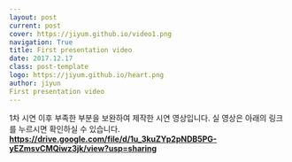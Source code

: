 ```yaml
---
layout: post
current: post
cover: https://jiyum.github.io/video1.png
navigation: True
title: First presentation video
date: 2017.12.17
class: post-template
logo: https://jiyum.github.io/heart.png
author: jiyun
First presentation video
---
```



1차 시연 이후 부족한 부분을 보완하여 제작한 시연 영상입니다.
실 영상은 아래의 링크를 누르시면 확인하실 수 있습니다.
**https://drive.google.com/file/d/1u_3kuZYp2pNDB5PG-yEZmsvCMQiwz3jk/view?usp=sharing**
